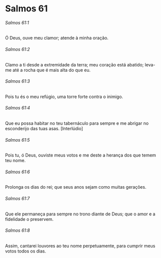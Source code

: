 # Salmos 61

###### Salmos 61:1

Ó Deus, ouve meu clamor; atende à minha oração.

###### Salmos 61:2

Clamo a ti desde a extremidade da terra; meu coração está abatido; leva-me até a rocha que é mais alta do que eu.

###### Salmos 61:3

Pois tu és o meu refúgio, uma torre forte contra o inimigo.

###### Salmos 61:4

Que eu possa habitar no teu tabernáculo para sempre e me abrigar no esconderijo das tuas asas. [Interlúdio]

###### Salmos 61:5

Pois tu, ó Deus, ouviste meus votos e me deste a herança dos que temem teu nome.

###### Salmos 61:6

Prolonga os dias do rei; que seus anos sejam como muitas gerações.

###### Salmos 61:7

Que ele permaneça para sempre no trono diante de Deus; que o amor e a fidelidade o preservem.

###### Salmos 61:8

Assim, cantarei louvores ao teu nome perpetuamente, para cumprir meus votos todos os dias.

